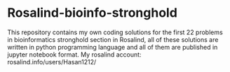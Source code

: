 # Rosalind-bioinfo-stronghold
This repository contains my own coding solutions for the first 22 problems in bioinformatics stronghold section in Rosalind, all of these solutions are written in python programming language and all of them are published in jupyter notebook format.
My rosalind account: rosalind.info/users/Hasan1212/

